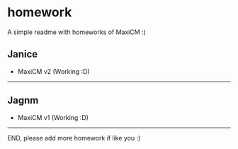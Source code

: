 # homework
A simple readme with homeworks of MaxiCM :)

Janice
---------------------------------------------
* MaxiCM v2 (Working :D)

---------------------------------------------

Jagnm
---------------------------------------------
* MaxiCM v1 (Working :D)

---------------------------------------------

END, please add more homework if like you :)